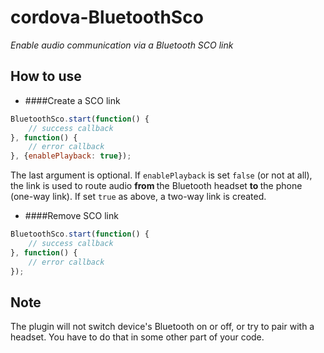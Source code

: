 cordova-BluetoothSco
====================
<i>Enable audio communication via a Bluetooth SCO link</i>

How to use
----------

* ####Create a SCO link
```js
BluetoothSco.start(function() {
    // success callback
}, function() {
    // error callback
}, {enablePlayback: true});
```

The last argument is optional. If ```enablePlayback``` is set ```false``` (or not at all), the link is used to route audio <b> from </b> the Bluetooth headset <b> to </b> the phone (one-way link). If set ```true``` as above, a two-way link is created.

* ####Remove SCO link

```js
BluetoothSco.start(function() {
    // success callback
}, function() {
    // error callback
});

```

Note
-----

The plugin will not switch device's Bluetooth on or off, or try to pair with a headset. You have to do that in some other part of your code.
